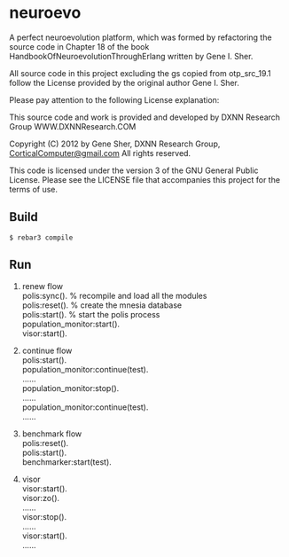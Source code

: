 neuroevo
=====

A perfect neuroevolution platform, which was formed by refactoring the source code in Chapter 18 of
the book HandbookOfNeuroevolutionThroughErlang written by Gene I. Sher.

All source code in this project excluding the gs copied from otp_src_19.1 follow
the License provided by the original author Gene I. Sher.

Please pay attention to the following License explanation:

This source code and work is provided and developed by DXNN Research Group WWW.DXNNResearch.COM

Copyright (C) 2012 by Gene Sher, DXNN Research Group, CorticalComputer@gmail.com
All rights reserved.

This code is licensed under the version 3 of the GNU General Public License.
Please see the LICENSE file that accompanies this project for the terms of use.


Build
-----

    $ rebar3 compile

Run
-----

1. renew flow  
polis:sync(). % recompile and load all the modules  
polis:reset(). % create the mnesia database  
polis:start(). % start the polis process  
population_monitor:start().  
visor:start().

2. continue flow  
polis:start().  
population_monitor:continue(test).  
......  
population_monitor:stop().  
......  
population_monitor:continue(test).  
......

3. benchmark flow  
polis:reset().  
polis:start().  
benchmarker:start(test).

4. visor  
visor:start().  
visor:zo().  
......  
visor:stop().  
......  
visor:start().  
......

